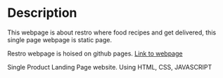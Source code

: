 
# Description
This webpage is about restro where food recipes and get delivered, this single page webpage is static page.

Restro webpage is hoised on github pages. [Link to webpage](https://shidhishiva.github.io/Landing_page1/)

Single Product Landing Page website. Using HTML, CSS, JAVASCRIPT


